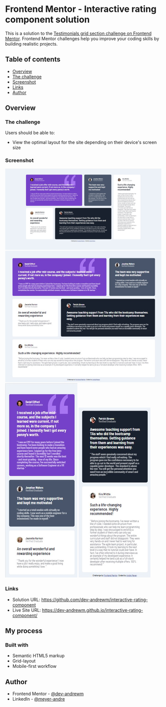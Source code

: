 # Frontend Mentor - Interactive rating component solution

This is a solution to the [Testimonials grid section challenge on Frontend Mentor](https://www.frontendmentor.io/challenges/testimonials-grid-section-Nnw6J7Un7). Frontend Mentor challenges help you improve your coding skills by building realistic projects.

## Table of contents

- [Overview](#overview)
- [The challenge](#the-challenge)
- [Screenshot](#screenshot)
- [Links](#links)
- [Author](#author)

## Overview

### The challenge

Users should be able to:

- View the optimal layout for the site depending on their device's screen size

### Screenshot

![](screenshots/big_screen.jpg)
![](screenshots/medium_screen.jpg)
![](screenshots/small_screen1.jpg) ![](screenshots/small_screen2.jpg)

### Links

- Solution URL: https://github.com/dev-andrewm/interactive-rating-component
- Live Site URL: https://dev-andrewm.github.io/interactive-rating-component/

## My process

### Built with

- Semantic HTML5 markup
- Grid-layout
- Mobile-first workflow

## Author

- Frontend Mentor - [@dev-andrewm](https://www.frontendmentor.io/profile/dev-andrewm)
- LinkedIn - [@meyer-andre](https://www.linkedin.com/in/meyer-andre)
